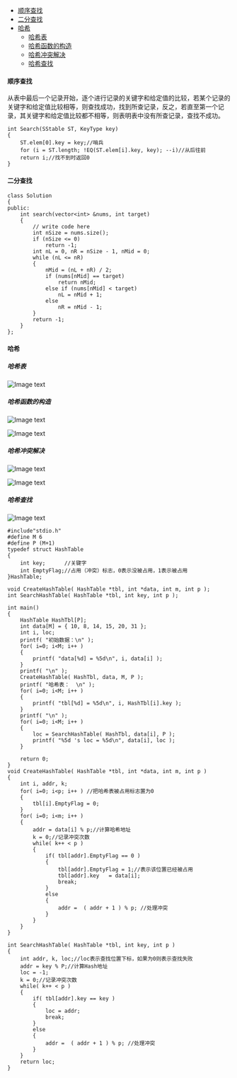 - [顺序查找](#顺序查找)
- [二分查找](#二分查找)
- [哈希](#哈希)
  - [哈希表](#哈希表)
  - [哈希函数的构造](#哈希函数的构造)
  - [哈希冲突解决](#哈希冲突解决)
  - [哈希查找](#哈希查找)

#### 顺序查找
从表中最后一个记录开始，逐个进行记录的关键字和给定值的比较，若某个记录的关键字和给定值比较相等，则查找成功，找到所查记录，反之，若直至第一个记录，其关键字和给定值比较都不相等，则表明表中没有所查记录，查找不成功。
```
int Search(SStable ST, KeyType key)
{
    ST.elem[0].key = key;//哨兵
    for (i = ST.length; !EQ(ST.elem[i].key, key); --i)//从后往前
    return i;//找不到时返回0
}
```
#### 二分查找
```
class Solution
{
public:
    int search(vector<int> &nums, int target)
    {
        // write code here
        int nSize = nums.size();
        if (nSize <= 0)
            return -1;
        int nL = 0, nR = nSize - 1, nMid = 0;
        while (nL <= nR)
        {
            nMid = (nL + nR) / 2;
            if (nums[nMid] == target)
                return nMid;
            else if (nums[nMid] < target)
                nL = nMid + 1;
            else
                nR = nMid - 1;
        }
        return -1;
    }
};
```
#### 哈希
##### 哈希表

![Image text](https://github.com/7Meet112/Algorithm-Notes/blob/main/image/haxi1.png)
##### 哈希函数的构造

![Image text](https://github.com/7Meet112/Algorithm-Notes/blob/main/image/haxi3.png)

![Image text](https://github.com/7Meet112/Algorithm-Notes/blob/main/image/haxi2.png)
##### 哈希冲突解决
![Image text](https://github.com/7Meet112/Algorithm-Notes/blob/main/image/haxi4.png)

![Image text](https://github.com/7Meet112/Algorithm-Notes/blob/main/image/haxi5.png)
##### 哈希查找

![Image text](https://github.com/7Meet112/Algorithm-Notes/blob/main/image/haix6.png)

```
#include"stdio.h"
#define M 6
#define P (M+1)
typedef struct HashTable
{
	int key;      //关键字 
	int EmptyFlag;//占用（冲突）标志，0表示没被占用，1表示被占用 
}HashTable;

void CreateHashTable( HashTable *tbl, int *data, int m, int p );
int SearchHashTable( HashTable *tbl, int key, int p );

int main()
{
	HashTable HashTbl[P];
	int data[M] = { 10, 8, 14, 15, 20, 31 };
	int i, loc;
	printf( "初始数据：\n" );
	for( i=0; i<M; i++ )
	{
		printf( "data[%d] = %5d\n", i, data[i] );
	}
	printf( "\n" );
	CreateHashTable( HashTbl, data, M, P );
	printf( "哈希表：  \n" );
	for( i=0; i<M; i++ )
	{
		printf( "tbl[%d] = %5d\n", i, HashTbl[i].key );
	}
	printf( "\n" );
	for( i=0; i<M; i++ )
	{
		loc = SearchHashTable( HashTbl, data[i], P );
		printf( "%5d 's loc = %5d\n", data[i], loc );
	}
	
	return 0;
}
void CreateHashTable( HashTable *tbl, int *data, int m, int p )
{
	int i, addr, k;
	for( i=0; i<p; i++ ) //把哈希表被占用标志置为0 
	{
		tbl[i].EmptyFlag = 0;
	}
	for( i=0; i<m; i++ )
	{
		addr = data[i] % p;//计算哈希地址 
		k = 0;//记录冲突次数 
		while( k++ < p )
		{
			if( tbl[addr].EmptyFlag == 0 )
			{
				tbl[addr].EmptyFlag = 1;//表示该位置已经被占用 
				tbl[addr].key   = data[i];
				break;
			}
			else
			{
				addr =  ( addr + 1 ) % p; //处理冲突 
			}
		}	
	}
}

int SearchHashTable( HashTable *tbl, int key, int p )
{
	int addr, k, loc;//loc表示查找位置下标，如果为0则表示查找失败 
	addr = key % P;//计算Hash地址 
	loc = -1; 
	k = 0;//记录冲突次数 
	while( k++ < p )
	{
		if( tbl[addr].key == key )
		{
			loc = addr;
			break;
		}
		else
		{
			addr =  ( addr + 1 ) % p; //处理冲突 
		}	
	}
	return loc;
}

```
